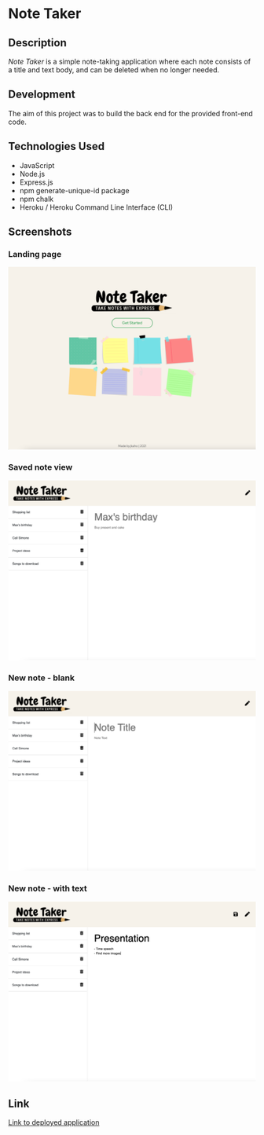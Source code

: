 # Note Taker 

## Description 

*Note Taker* is a simple note-taking application where each note consists of a title and text body, and can be deleted when no longer needed. 

## Development 

The aim of this project was to build the back end for the provided front-end code. 

## Technologies Used

- JavaScript
- Node.js
- Express.js 
- npm generate-unique-id package
- npm chalk
- Heroku / Heroku Command Line Interface (CLI)

## Screenshots

### Landing page
![Note Taker landing page](screenshots/landing.png)

### Saved note view
![Note Taker notes page](screenshots/notes.png)

### New note - blank
![Note Taker blank note](screenshots/blank-note.png)

### New note - with text
![Note Taker new note](screenshots/new-note.png)

## Link

[Link to deployed application](https://jkaho-note-taker.herokuapp.com/)
